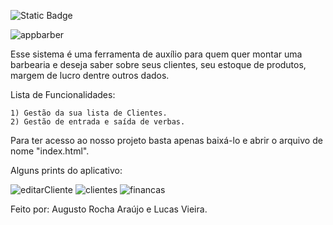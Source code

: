 ![Static Badge](https://img.shields.io/badge/status-em_desenvolvimento-l?style=flat)

![appbarber](https://github.com/user-attachments/assets/fdce4cda-fb24-4559-a47c-40e4d8909882)


  Esse sistema é uma ferramenta de auxílio para quem quer montar uma barbearia e deseja saber sobre seus clientes, seu estoque de produtos, margem de lucro dentre outros dados.

  Lista de Funcionalidades:
  
    1) Gestão da sua lista de Clientes.
    2) Gestão de entrada e saída de verbas.

  Para ter acesso ao nosso projeto basta apenas baixá-lo e abrir o arquivo de nome "index.html".

  Alguns prints do aplicativo:

  ![editarCliente](https://github.com/user-attachments/assets/3f7c571f-fe44-4298-a4c4-114bd51e9043)
  ![clientes](https://github.com/user-attachments/assets/2d98dc0e-2bcb-4e9f-9940-a52c6e8f93f1)
  ![financas](https://github.com/user-attachments/assets/c9312d46-881b-4635-b535-16b41f7f5e2e)


Feito por: Augusto Rocha Araújo e Lucas Vieira.
